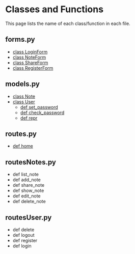 # Classes and Functions

This page lists the name of each class/function in each file.

## forms.py

- [class LoginForm](loginform.md)
- [class NoteForm](noteform.md)
- [class ShareForm](shareform.md)
- [class RegisterForm](registerform.md)



## models.py

- [class Note](note.md)
- [class User](user.md)
  - [def set_password](user.md)
  - [def check_password](user.md)
  - [def repr](user.md)



## routes.py

- [def home](defhome.md)



## routesNotes.py

- def list_note
- def add_note
- def share_note
- def show_note
- def edit_note
- def delete_note



## routesUser.py

- def delete
- def logout
- def register
- def login

